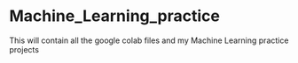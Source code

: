 # Machine_Learning_practice
This will contain all the google colab files and my Machine Learning practice projects  
